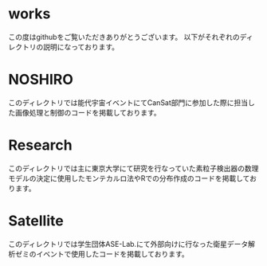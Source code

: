 # works

この度はgithubをご覧いただきありがとうございます。
以下がそれぞれのディレクトリの説明になっております。
# NOSHIRO
このディレクトリでは能代宇宙イベントにてCanSat部門に参加した際に担当した画像処理と制御のコードを掲載しております。
# Research
このディレクトリでは主に東京大学にて研究を行なっていた素粒子検出器の数理モデルの決定に使用したモンテカルロ法やRでの分布作成のコードを掲載しております。
# Satellite
このディレクトリでは学生団体ASE-Lab.にて外部向けに行なった衛星データ解析ゼミのイベントで使用したコードを掲載しております。
